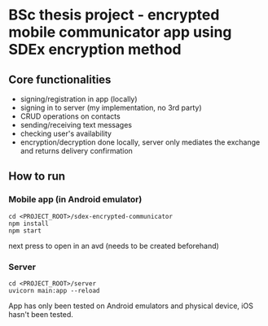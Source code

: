 # BSc thesis project - encrypted mobile communicator app using SDEx encryption method

## Core functionalities

* signing/registration in app (locally)
* signing in to server (my implementation, no 3rd party)
* CRUD operations on contacts
* sending/receiving text messages
* checking user's availability
* encryption/decryption done locally, server only mediates the exchange and returns delivery confirmation

## How to run

### Mobile app (in Android emulator)

```shell
cd <PROJECT_ROOT>/sdex-encrypted-communicator
npm install
npm start
```

next press <a> to open in an avd (needs to be created beforehand)

### Server

```shell
cd <PROJECT_ROOT>/server
uvicorn main:app --reload
```

App has only been tested on Android emulators and physical device, iOS hasn't been tested.
